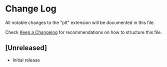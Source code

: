 # Change Log

All notable changes to the "plt" extension will be documented in this file.

Check [Keep a Changelog](http://keepachangelog.com/) for recommendations on how to structure this file.

## [Unreleased]

- Initial release